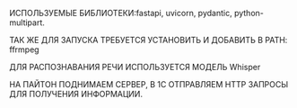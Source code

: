 
ИСПОЛЬЗУЕМЫЕ БИБЛИОТЕКИ:fastapi, uvicorn, pydantic, python-multipart.

ТАК ЖЕ ДЛЯ ЗАПУСКА ТРЕБУЕТСЯ УСТАНОВИТЬ И ДОБАВИТЬ В PATH: ffrmpeg

ДЛЯ РАСПОЗНАВАНИЯ РЕЧИ ИСПОЛЬЗУЕТСЯ МОДЕЛЬ Whisper

НА ПАЙТОН ПОДНИМАЕМ СЕРВЕР, В 1С ОТПРАВЛЯЕМ HTTP ЗАПРОСЫ ДЛЯ ПОЛУЧЕНИЯ ИНФОРМАЦИИ.




